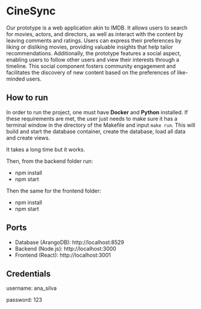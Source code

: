 # CineSync

Our prototype is a web application akin to IMDB. It allows users to search for movies, actors, and directors, as well as interact with the content by leaving comments and ratings. Users can express their preferences by liking or disliking movies, providing valuable insights that help tailor recommendations. Additionally, the prototype features a social aspect, enabling users to follow other users and view their interests through a timeline. This social component fosters community engagement and facilitates the discovery of new content based on the preferences of like-minded users.

## How to run

In order to run the project, one must have <b>Docker</b> and <b>Python</b> installed. If these requirements are met, the user just needs to make sure it has a terminal window in the directory of the Makefile and input ``make run``.
This will build and start the database container, create the database, load all data and create views.

It takes a long time but it works.

Then, from the backend folder run:
- npm install
- npm start

Then the same for the frontend folder:
- npm install
- npm start

## Ports

- Database (ArangoDB): http://localhost:8529
- Backend (Node.js): http://localhost:3000
- Frontend (React): http://localhost:3001

## Credentials

username: ana_silva 

password: 123